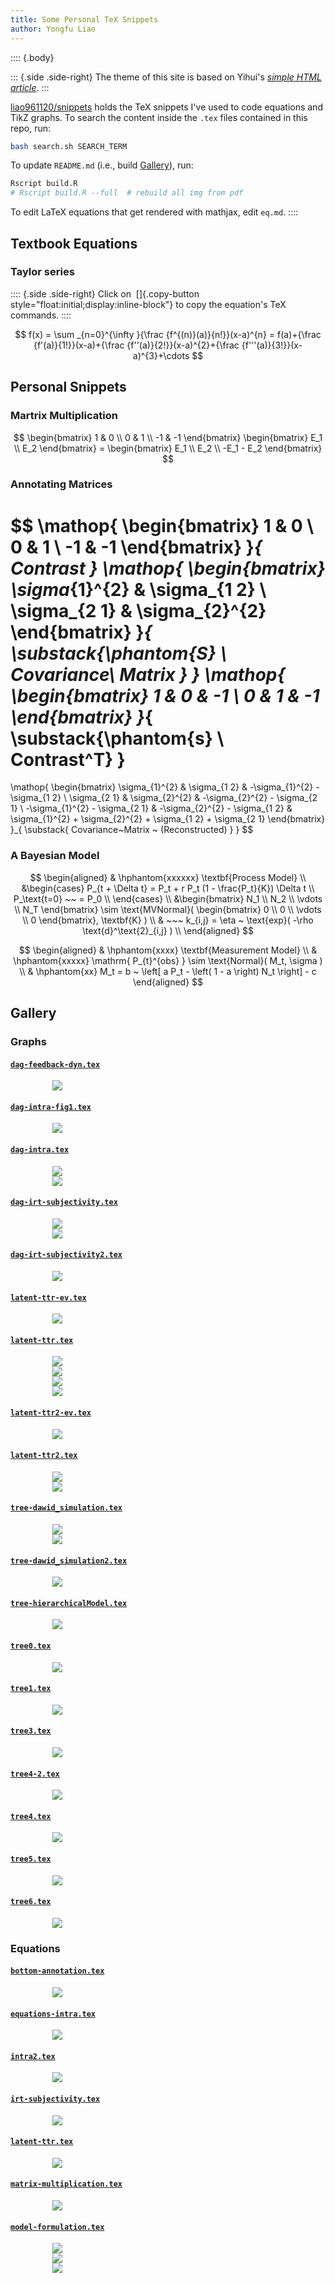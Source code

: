 ```yaml
---
title: Some Personal TeX Snippets
author: Yongfu Liao
---
```



<!-- 
To Do: 
    move mathjax to document bottom (pandoc_html())
    copy math TeX command button (JS)
        1. extract plain text from .math.display
        2. save to some element
        3. add a copy button
 -->

:::: {.body}

::: {.side .side-right}
The theme of this site is based on Yihui's [*simple HTML article*](https://yihui.org/en/2023/10/html-article/).
:::

[liao961120/snippets](https://github.com/liao961120/snippets) holds the TeX snippets I've used to code equations and TikZ graphs. To search the content inside the `.tex` files contained in this repo, run:

```bash
bash search.sh SEARCH_TERM
```

To update `README.md` (i.e., build [Gallery](#gallery)), run:

```bash
Rscript build.R
# Rscript build.R --full  # rebuild all img from pdf
```

To edit LaTeX equations that get rendered with mathjax, edit `eq.md`.
::::



Textbook Equations
------------------

### Taylor series

:::: {.side .side-right}
Click on &nbsp;[]{.copy-button style="float:initial;display:inline-block"} 
to copy the equation's TeX commands.
::::

$$
f(x) = \sum _{n=0}^{\infty }{\frac {f^{(n)}(a)}{n!}}(x-a)^{n} 
     = f(a)+{\frac {f'(a)}{1!}}(x-a)+{\frac {f''(a)}{2!}}(x-a)^{2}+{\frac {f'''(a)}{3!}}(x-a)^{3}+\cdots
$$



Personal Snippets
-----------------

### Martrix Multiplication

$$
\begin{bmatrix}
    1 & 0 \\
    0 & 1 \\
    -1 & -1
    \end{bmatrix} 
    \begin{bmatrix}
    E_1 \\
    E_2
    \end{bmatrix} = 
    \begin{bmatrix}
    E_1 \\
    E_2 \\
    -E_1 - E_2
\end{bmatrix}
$$


### Annotating Matrices

$$
\mathop{
   \begin{bmatrix}
   1 & 0 \\
   0 & 1 \\
   -1 & -1
   \end{bmatrix}
}_{ Contrast } 
\mathop{
   \begin{bmatrix}
   \sigma_{1}^{2} & \sigma_{1 2} \\
   \sigma_{2 1} & \sigma_{2}^{2} 
   \end{bmatrix}
}_{ \substack{\phantom{S} \\ Covariance\\ Matrix } } 
\mathop{
   \begin{bmatrix}
   1 & 0 & -1 \\
   0 & 1 & -1
   \end{bmatrix}
}_{  \substack{\phantom{s} \\ Contrast^T} } 
=
\mathop{
   \begin{bmatrix}
   \sigma_{1}^{2}                 & \sigma_{1 2}                     & -\sigma_{1}^{2} - \sigma_{1 2} \\
   \sigma_{2 1}                   & \sigma_{2}^{2}                   & -\sigma_{2}^{2} - \sigma_{2 1} \\
   -\sigma_{1}^{2} - \sigma_{2 1} & -\sigma_{2}^{2} - \sigma_{1 2} & \sigma_{1}^{2} + \sigma_{2}^{2} + \sigma_{1 2} + \sigma_{2 1}
   \end{bmatrix}
}_{ \substack{ Covariance~Matrix ~ (Reconstructed) } } 
$$


### A Bayesian Model

$$
\begin{aligned} 
    & \hphantom{xxxxxx} \textbf{Process Model} \\
    &\begin{cases}
        P_{t + \Delta t} = P_t + r P_t (1 - \frac{P_t}{K}) \Delta t \\
        P_\text{t=0}  ~~ = P_0 \\
    \end{cases} 
    \\
    &\begin{bmatrix}
        N_1 \\
        N_2 \\
        \vdots \\
        N_T
    \end{bmatrix} \sim \text{MVNormal}( 
        \begin{bmatrix}
            0 \\
            0 \\
            \vdots \\
            0
        \end{bmatrix}, 
    \textbf{K} ) 
    \\
    & ~~~ k_{i,j} = \eta ~ \text{exp}( -\rho \text{d}^\text{2}_{i,j} ) \\
\end{aligned}
$$


$$
\begin{aligned}
    & \hphantom{xxxx} \textbf{Measurement Model} \\
    & \hphantom{xxxxx} \mathrm{ P_{t}^{obs} }  \sim \text{Normal}( M_t, \sigma )  \\
    & \hphantom{xx} M_t                     =  b ~ \left[ a P_t - \left( 1 - a \right) N_t \right] - c 
\end{aligned}
$$


<!-- GALLERY -->
<!-- The content below is autogenerated, edit build.R instead. -->

Gallery
-------

### Graphs

#### [`dag-feedback-dyn.tex`](https://github.com/liao961120/snippets/tree/main/tikz/dag-feedback-dyn.tex)
   <img src="tikz/PDF/dag-feedback-dyn.png" style="display:block;max-height:300px;max-width:370px; margin:0 auto; padding: 0 auto;" />

#### [`dag-intra-fig1.tex`](https://github.com/liao961120/snippets/tree/main/tikz/dag-intra-fig1.tex)
   <img src="tikz/PDF/dag-intra-fig1.png" style="display:block;max-height:300px;max-width:370px; margin:0 auto; padding: 0 auto;" />

#### [`dag-intra.tex`](https://github.com/liao961120/snippets/tree/main/tikz/dag-intra.tex)
   <img src="tikz/PDF/dag-intra-fig1.png" style="display:block;max-height:300px;max-width:370px; margin:0 auto; padding: 0 auto;" />
   <img src="tikz/PDF/dag-intra.png" style="display:block;max-height:300px;max-width:370px; margin:0 auto; padding: 0 auto;" />

#### [`dag-irt-subjectivity.tex`](https://github.com/liao961120/snippets/tree/main/tikz/dag-irt-subjectivity.tex)
   <img src="tikz/PDF/dag-irt-subjectivity.png" style="display:block;max-height:300px;max-width:370px; margin:0 auto; padding: 0 auto;" />
   <img src="tikz/PDF/dag-irt-subjectivity2.png" style="display:block;max-height:300px;max-width:370px; margin:0 auto; padding: 0 auto;" />

#### [`dag-irt-subjectivity2.tex`](https://github.com/liao961120/snippets/tree/main/tikz/dag-irt-subjectivity2.tex)
   <img src="tikz/PDF/dag-irt-subjectivity2.png" style="display:block;max-height:300px;max-width:370px; margin:0 auto; padding: 0 auto;" />

#### [`latent-ttr-ev.tex`](https://github.com/liao961120/snippets/tree/main/tikz/latent-ttr-ev.tex)
   <img src="tikz/PDF/latent-ttr-ev.png" style="display:block;max-height:300px;max-width:370px; margin:0 auto; padding: 0 auto;" />

#### [`latent-ttr.tex`](https://github.com/liao961120/snippets/tree/main/tikz/latent-ttr.tex)
   <img src="tikz/PDF/latent-ttr-ev.png" style="display:block;max-height:300px;max-width:370px; margin:0 auto; padding: 0 auto;" />
   <img src="tikz/PDF/latent-ttr.png" style="display:block;max-height:300px;max-width:370px; margin:0 auto; padding: 0 auto;" />
   <img src="tikz/PDF/latent-ttr2-ev.png" style="display:block;max-height:300px;max-width:370px; margin:0 auto; padding: 0 auto;" />
   <img src="tikz/PDF/latent-ttr2.png" style="display:block;max-height:300px;max-width:370px; margin:0 auto; padding: 0 auto;" />

#### [`latent-ttr2-ev.tex`](https://github.com/liao961120/snippets/tree/main/tikz/latent-ttr2-ev.tex)
   <img src="tikz/PDF/latent-ttr2-ev.png" style="display:block;max-height:300px;max-width:370px; margin:0 auto; padding: 0 auto;" />

#### [`latent-ttr2.tex`](https://github.com/liao961120/snippets/tree/main/tikz/latent-ttr2.tex)
   <img src="tikz/PDF/latent-ttr2-ev.png" style="display:block;max-height:300px;max-width:370px; margin:0 auto; padding: 0 auto;" />
   <img src="tikz/PDF/latent-ttr2.png" style="display:block;max-height:300px;max-width:370px; margin:0 auto; padding: 0 auto;" />

#### [`tree-dawid_simulation.tex`](https://github.com/liao961120/snippets/tree/main/tikz/tree-dawid_simulation.tex)
   <img src="tikz/PDF/tree-dawid_simulation.png" style="display:block;max-height:300px;max-width:370px; margin:0 auto; padding: 0 auto;" />
   <img src="tikz/PDF/tree-dawid_simulation2.png" style="display:block;max-height:300px;max-width:370px; margin:0 auto; padding: 0 auto;" />

#### [`tree-dawid_simulation2.tex`](https://github.com/liao961120/snippets/tree/main/tikz/tree-dawid_simulation2.tex)
   <img src="tikz/PDF/tree-dawid_simulation2.png" style="display:block;max-height:300px;max-width:370px; margin:0 auto; padding: 0 auto;" />

#### [`tree-hierarchicalModel.tex`](https://github.com/liao961120/snippets/tree/main/tikz/tree-hierarchicalModel.tex)
   <img src="tikz/PDF/tree-hierarchicalModel.png" style="display:block;max-height:300px;max-width:370px; margin:0 auto; padding: 0 auto;" />

#### [`tree0.tex`](https://github.com/liao961120/snippets/tree/main/tikz/tree0.tex)
   <img src="tikz/PDF/tree0.png" style="display:block;max-height:300px;max-width:370px; margin:0 auto; padding: 0 auto;" />

#### [`tree1.tex`](https://github.com/liao961120/snippets/tree/main/tikz/tree1.tex)
   <img src="tikz/PDF/tree1.png" style="display:block;max-height:300px;max-width:370px; margin:0 auto; padding: 0 auto;" />

#### [`tree3.tex`](https://github.com/liao961120/snippets/tree/main/tikz/tree3.tex)
   <img src="tikz/PDF/tree3.png" style="display:block;max-height:300px;max-width:370px; margin:0 auto; padding: 0 auto;" />

#### [`tree4-2.tex`](https://github.com/liao961120/snippets/tree/main/tikz/tree4-2.tex)
   <img src="tikz/PDF/tree4-2.png" style="display:block;max-height:300px;max-width:370px; margin:0 auto; padding: 0 auto;" />

#### [`tree4.tex`](https://github.com/liao961120/snippets/tree/main/tikz/tree4.tex)
   <img src="tikz/PDF/tree4-2.png" style="display:block;max-height:300px;max-width:370px; margin:0 auto; padding: 0 auto;" />

#### [`tree5.tex`](https://github.com/liao961120/snippets/tree/main/tikz/tree5.tex)
   <img src="tikz/PDF/tree5.png" style="display:block;max-height:300px;max-width:370px; margin:0 auto; padding: 0 auto;" />

#### [`tree6.tex`](https://github.com/liao961120/snippets/tree/main/tikz/tree6.tex)
   <img src="tikz/PDF/tree6.png" style="display:block;max-height:300px;max-width:370px; margin:0 auto; padding: 0 auto;" />

### Equations

#### [`bottom-annotation.tex`](https://github.com/liao961120/snippets/tree/main/eq/bottom-annotation.tex)
   <img src="eq/PDF/bottom-annotation.png" style="display:block;max-height:300px;max-width:370px; margin:0 auto; padding: 0 auto;" />

#### [`equations-intra.tex`](https://github.com/liao961120/snippets/tree/main/eq/equations-intra.tex)
   <img src="eq/PDF/equations-intra.png" style="display:block;max-height:300px;max-width:370px; margin:0 auto; padding: 0 auto;" />

#### [`intra2.tex`](https://github.com/liao961120/snippets/tree/main/eq/intra2.tex)
   <img src="eq/PDF/intra2.png" style="display:block;max-height:300px;max-width:370px; margin:0 auto; padding: 0 auto;" />

#### [`irt-subjectivity.tex`](https://github.com/liao961120/snippets/tree/main/eq/irt-subjectivity.tex)
   <img src="eq/PDF/irt-subjectivity.png" style="display:block;max-height:300px;max-width:370px; margin:0 auto; padding: 0 auto;" />

#### [`latent-ttr.tex`](https://github.com/liao961120/snippets/tree/main/eq/latent-ttr.tex)
   <img src="eq/PDF/latent-ttr.png" style="display:block;max-height:300px;max-width:370px; margin:0 auto; padding: 0 auto;" />

#### [`matrix-multiplication.tex`](https://github.com/liao961120/snippets/tree/main/eq/matrix-multiplication.tex)
   <img src="eq/PDF/matrix-multiplication.png" style="display:block;max-height:300px;max-width:370px; margin:0 auto; padding: 0 auto;" />

#### [`model-formulation.tex`](https://github.com/liao961120/snippets/tree/main/eq/model-formulation.tex)
   <img src="eq/PDF/model-formulation_1.png" style="display:block;max-height:300px;max-width:370px; margin:0 auto; padding: 0 auto;" />
   <img src="eq/PDF/model-formulation_2.png" style="display:block;max-height:300px;max-width:370px; margin:0 auto; padding: 0 auto;" />
   <img src="eq/PDF/model-formulation_3.png" style="display:block;max-height:300px;max-width:370px; margin:0 auto; padding: 0 auto;" />

